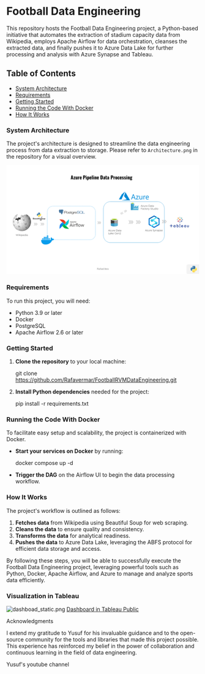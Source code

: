 # Football Data Engineering

This repository hosts the Football Data Engineering project, a Python-based initiative that automates the extraction of stadium capacity data from Wikipedia, employs Apache Airflow for data orchestration, cleanses the extracted data, and finally pushes it to Azure Data Lake for further processing and analysis with Azure Synapse and Tableau.

## Table of Contents

- [System Architecture](#system-architecture)
- [Requirements](#requirements)
- [Getting Started](#getting-started)
- [Running the Code With Docker](#running-the-code-with-docker)
- [How It Works](#how-it-works)

### System Architecture

The project's architecture is designed to streamline the data engineering process from data extraction to storage. Please refer to `Architecture.png` in the repository for a visual overview.

![Architecture.png](assets%2FArchitecture.png)
### Requirements

To run this project, you will need:

- Python 3.9 or later
- Docker
- PostgreSQL
- Apache Airflow 2.6 or later

### Getting Started

1. **Clone the repository** to your local machine:

    git clone https://github.com/Rafavermar/FootballRVMDataEngineering.git



2. **Install Python dependencies** needed for the project:

    pip install -r requirements.txt



### Running the Code With Docker

  To facilitate easy setup and scalability, the project is containerized with Docker. 

  - **Start your services on Docker** by running:

    docker compose up -d


- **Trigger the DAG** on the Airflow UI to begin the data processing workflow.

### How It Works

The project's workflow is outlined as follows:

1. **Fetches data** from Wikipedia using Beautiful Soup for web scraping.
2. **Cleans the data** to ensure quality and consistency.
3. **Transforms the data** for analytical readiness.
4. **Pushes the data** to Azure Data Lake, leveraging the ABFS protocol for efficient data storage and access.

By following these steps, you will be able to successfully execute the Football Data Engineering project, leveraging powerful tools such as Python, Docker, Apache Airflow, and Azure to manage and analyze sports data efficiently.

### Visualization in Tableau
![dashboad_static.png](assets%2Fdahsboard_static.png)
[Dashboard in Tableau Public](https://public.tableau.com/app/profile/rafael.vera.maranon/viz/shared/KJFNK5SK7)


Acknowledgments

I extend my gratitude to Yusuf for his invaluable guidance and to the open-source community for the tools and libraries that made this project possible. This experience has reinforced my belief in the power of collaboration and continuous learning in the field of data engineering.

Yusuf's youtube channel

